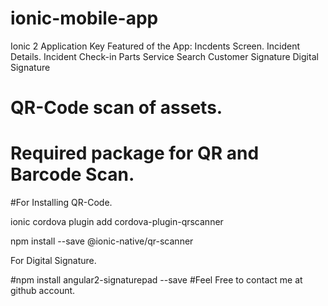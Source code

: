 # ionic-mobile-app
Ionic 2 Application 
Key Featured of the App:
Incdents Screen.
Incident Details.
Incident Check-in 
Parts Service Search
Customer Signature Digital Signature
# QR-Code scan of assets.
# Required package for QR and Barcode Scan.
#For Installing QR-Code.

 ionic cordova plugin add cordova-plugin-qrscanner

 npm install --save @ionic-native/qr-scanner

For Digital Signature.

#npm install angular2-signaturepad --save
#Feel Free to contact me at github account.
